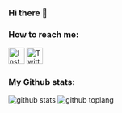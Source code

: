 ### Hi there 👋

<!--
**krisyohanda/krisyohanda** is a ✨ _special_ ✨ repository because its `README.md` (this file) appears on your GitHub profile.

Here are some ideas to get you started:

- 🔭 I’m currently working on ...
- 🌱 I’m currently learning ...
- 👯 I’m looking to collaborate on ...
- 🤔 I’m looking for help with ...
- 💬 Ask me about ...
- 📫 How to reach me: ...
- 😄 Pronouns: ...
- ⚡ Fun fact: ...
-->
### How to reach me:
<a href="https://www.instagram.com/krisyohanda" target="_blank"><img src="https://img.shields.io/badge/Instagram-%23E4405F.svg?&style=flat-square&logo=instagram&logoColor=white" height="32px" alt="Instagram"></a>
<a href="https://www.twitter.com/krisyohandaaa" target="_blank"><img src="https://img.shields.io/badge/twitter-%231DA1F2.svg?&style=for-the-badge&logo=twitter&logoColor=white" height="32px" alt="Twitter"></a>


### My Github stats:
![github stats](https://github-readme-stats.vercel.app/api?username=krisyohanda&show_icons=true&theme=radical)
![github toplang](https://github-readme-stats.vercel.app/api/top-langs/?username=krisyohanda&layout=compact&theme=nightowl)
